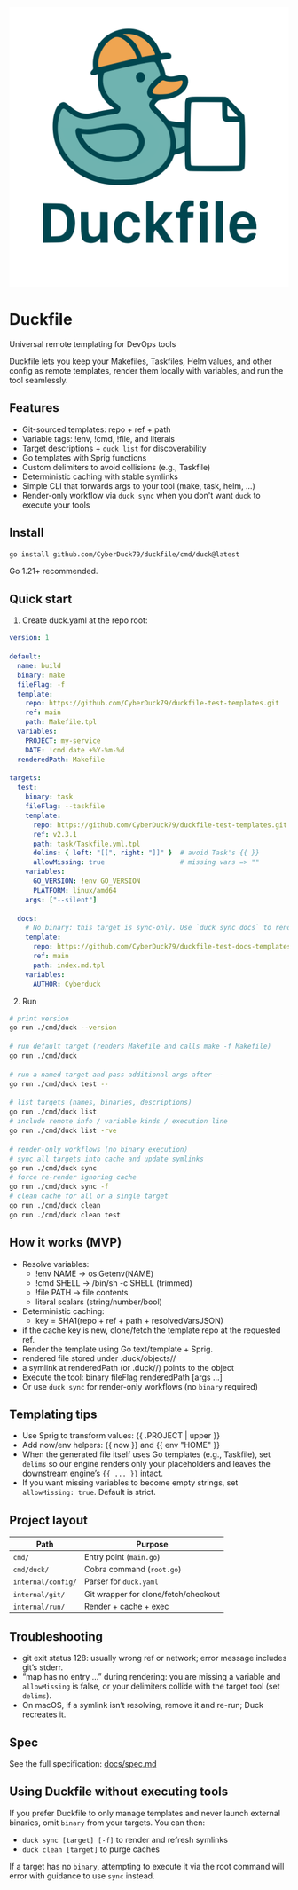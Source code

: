 ![Logo](assets/logo_text.svg)


# Duckfile
Universal remote templating for DevOps tools

Duckfile lets you keep your Makefiles, Taskfiles, Helm values, and other config as remote templates, render them locally with variables, and run the tool seamlessly.

## Features
- Git-sourced templates: repo + ref + path
- Variable tags: !env, !cmd, !file, and literals
- Target descriptions + `duck list` for discoverability
- Go templates with Sprig functions
- Custom delimiters to avoid collisions (e.g., Taskfile)
- Deterministic caching with stable symlinks
- Simple CLI that forwards args to your tool (make, task, helm, …)
- Render-only workflow via `duck sync` when you don't want `duck` to execute your tools

## Install
```sh
go install github.com/CyberDuck79/duckfile/cmd/duck@latest
```

Go 1.21+ recommended.

## Quick start
1) Create duck.yaml at the repo root:
```yaml
version: 1

default:
  name: build
  binary: make
  fileFlag: -f
  template:
    repo: https://github.com/CyberDuck79/duckfile-test-templates.git
    ref: main
    path: Makefile.tpl
  variables:
    PROJECT: my-service
    DATE: !cmd date +%Y-%m-%d
  renderedPath: Makefile

targets:
  test:
    binary: task
    fileFlag: --taskfile
    template:
      repo: https://github.com/CyberDuck79/duckfile-test-templates.git
      ref: v2.3.1
      path: task/Taskfile.yml.tpl
      delims: { left: "[[", right: "]]" }  # avoid Task's {{ }}
      allowMissing: true                   # missing vars => ""
    variables:
      GO_VERSION: !env GO_VERSION
      PLATFORM: linux/amd64
    args: ["--silent"]

  docs:
    # No binary: this target is sync-only. Use `duck sync docs` to render.
    template:
      repo: https://github.com/CyberDuck79/duckfile-test-docs-templates.git
      ref: main
      path: index.md.tpl
    variables:
      AUTHOR: Cyberduck
```

2) Run
```sh
# print version
go run ./cmd/duck --version

# run default target (renders Makefile and calls make -f Makefile)
go run ./cmd/duck

# run a named target and pass additional args after --
go run ./cmd/duck test --

# list targets (names, binaries, descriptions)
go run ./cmd/duck list
# include remote info / variable kinds / execution line
go run ./cmd/duck list -rve

# render-only workflows (no binary execution)
# sync all targets into cache and update symlinks
go run ./cmd/duck sync
# force re-render ignoring cache
go run ./cmd/duck sync -f
# clean cache for all or a single target
go run ./cmd/duck clean
go run ./cmd/duck clean test
```

## How it works (MVP)
- Resolve variables:
  - !env NAME → os.Getenv(NAME)
  - !cmd SHELL → /bin/sh -c SHELL (trimmed)
  - !file PATH → file contents
  - literal scalars (string/number/bool)
- Deterministic caching:
  - key = SHA1(repo + ref + path + resolvedVarsJSON)
- if the cache key is new, clone/fetch the template repo at the requested ref.
- Render the template using Go text/template + Sprig.
- rendered file stored under .duck/objects/<key>/<basename>
- a symlink at renderedPath (or .duck/<target>/<basename>) points to the object
- Execute the tool: binary fileFlag renderedPath [args …]
- Or use `duck sync` for render-only workflows (no `binary` required)

## Templating tips
- Use Sprig to transform values: {{ .PROJECT | upper }}
- Add now/env helpers: {{ now }} and {{ env "HOME" }}
- When the generated file itself uses Go templates (e.g., Taskfile), set `delims` so our engine renders only your placeholders and leaves the downstream engine’s `{{ ... }}` intact.
- If you want missing variables to become empty strings, set `allowMissing: true`. Default is strict.

## Project layout
| Path | Purpose |
|---|---|
| `cmd/` | Entry point (`main.go`) |
| `cmd/duck/` | Cobra command (`root.go`) |
| `internal/config/` | Parser for `duck.yaml` |
| `internal/git/` | Git wrapper for clone/fetch/checkout |
| `internal/run/` | Render + cache + exec |

## Troubleshooting
- git exit status 128: usually wrong ref or network; error message includes git’s stderr.
- “map has no entry …” during rendering: you are missing a variable and `allowMissing` is false, or your delimiters collide with the target tool (set `delims`).
- On macOS, if a symlink isn’t resolving, remove it and re-run; Duck recreates it.

## Spec
See the full specification: [docs/spec.md](docs/spec.md)

## Using Duckfile without executing tools
If you prefer Duckfile to only manage templates and never launch external binaries, omit `binary` from your targets. You can then:
- `duck sync [target] [-f]` to render and refresh symlinks
- `duck clean [target]` to purge caches

If a target has no `binary`, attempting to execute it via the root command will error with guidance to use `sync` instead.
